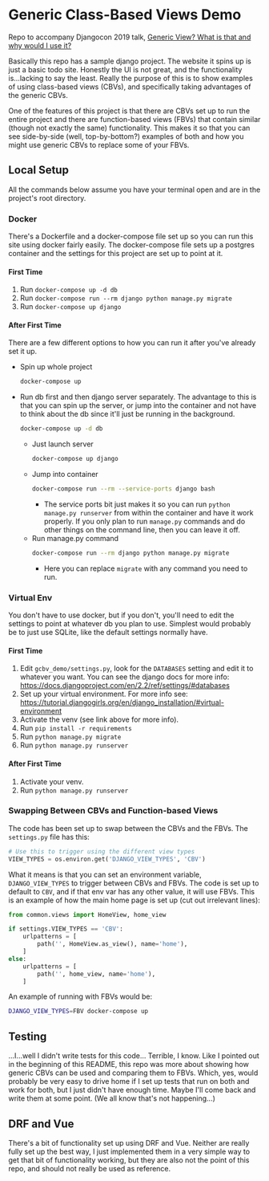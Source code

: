 # Generic Class-Based Views Demo

Repo to accompany Djangocon 2019 talk, [Generic View? What is that and why would I use it?](https://2019.djangocon.us/talks/generic-view-what-is-that-and-why-would/)

Basically this repo has a sample django project. The website it spins up is just a basic todo site. Honestly the UI is 
not great, and the functionality is...lacking to say the least. Really the purpose of this is to show examples of using 
class-based views (CBVs), and specifically taking advantages of the generic CBVs.

One of the features of this project is that there are CBVs set up to run the entire project and there are function-based
views (FBVs) that contain similar (though not exactly the same) functionality. This makes it so that you can see 
side-by-side (well, top-by-bottom?) examples of both and how you might use generic CBVs to replace some of your FBVs.

## Local Setup
All the commands below assume you have your terminal open and are in the project's root directory.
### Docker
There's a Dockerfile and a docker-compose file set up so you can run this site using docker fairly easily. The 
docker-compose file sets up a postgres container and the settings for this project are set up to point at it. 

#### First Time
1. Run `docker-compose up -d db`
2. Run `docker-compose run --rm django python manage.py migrate`
3. Run `docker-compose up django`


#### After First Time
There are a few different options to how you can run it after you've already set it up.
- Spin up whole project
  ```bash
  docker-compose up
  ```
- Run db first and then django server separately.
  The advantage to this is that you can spin up the server, or jump into the container and not have to think about the 
  db since it'll just be running in the background.
  ```bash
  docker-compose up -d db  
  ```
  - Just launch server
    ```bash
    docker-compose up django
    ```
  - Jump into container
    ```bash
    docker-compose run --rm --service-ports django bash
    ```
    - The service ports bit just makes it so you can run `python manage.py runserver` from within the container and have
    it work properly. If you only plan to run `manage.py` commands and do other things on the command line, then you can
    leave it off.  
  - Run manage.py command
    ```bash
    docker-compose run --rm django python manage.py migrate
    ```
      - Here you can replace `migrate` with any command you need to run.

### Virtual Env
You don't have to use docker, but if you don't, you'll need to edit the settings to point at whatever db you plan to 
use. Simplest would probably be to just use SQLite, like the default settings normally have. 

#### First Time
1. Edit `gcbv_demo/settings.py`, look for the `DATABASES` setting and edit it to whatever you want. You can see the 
django docs for more info: https://docs.djangoproject.com/en/2.2/ref/settings/#databases
2. Set up your virtual environment. For more info see: 
https://tutorial.djangogirls.org/en/django_installation/#virtual-environment
3. Activate the venv (see link above for more info).
4. Run `pip install -r requirements`
5. Run `python manage.py migrate`
6. Run `python manage.py runserver`

#### After First Time
1. Activate your venv.
2. Run `python manage.py runserver`

### Swapping Between CBVs and Function-based Views
The code has been set up to swap between the CBVs and the FBVs. The `settings.py` file has this:
```python
# Use this to trigger using the different view types
VIEW_TYPES = os.environ.get('DJANGO_VIEW_TYPES', 'CBV')
```
What it means is that you can set an environment variable, `DJANGO_VIEW_TYPES` to trigger between CBVs and FBVs. The 
code is set up to default to `CBV`, and if that env var has any other value, it will use FBVs. This is an example of how
the main home page is set up (cut out irrelevant lines):
```python
from common.views import HomeView, home_view

if settings.VIEW_TYPES == 'CBV':
    urlpatterns = [
        path('', HomeView.as_view(), name='home'),
    ]
else:
    urlpatterns = [
        path('', home_view, name='home'),
    ]
```

An example of running with FBVs would be:
```bash
DJANGO_VIEW_TYPES=FBV docker-compose up
```

## Testing
...I...well I didn't write tests for this code... Terrible, I know. Like I pointed out in the beginning of this README,
this repo was more about showing how generic CBVs can be used and comparing them to FBVs. Which, yes, would probably be
very easy to drive home if I set up tests that run on both and work for both, but I just didn't have enough time. Maybe
I'll come back and write them at some point. (We all know that's not happening...)

## DRF and Vue
There's a bit of functionality set up using DRF and Vue. Neither are really fully set up the best way, I just 
implemented them in a very simple way to get that bit of functionality working, but they are also not the point of this
repo, and should not really be used as reference.

